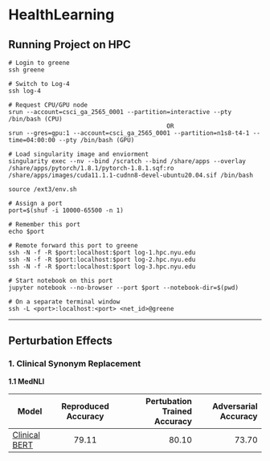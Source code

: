 # HealthLearning

## Running Project on HPC

```
# Login to greene
ssh greene

# Switch to Log-4
ssh log-4

# Request CPU/GPU node
srun --account=csci_ga_2565_0001 --partition=interactive --pty /bin/bash (CPU)
                                            OR
srun --gres=gpu:1 --account=csci_ga_2565_0001 --partition=n1s8-t4-1 --time=04:00:00 --pty /bin/bash (GPU)

# Load singularity image and enviorment
singularity exec --nv --bind /scratch --bind /share/apps --overlay /share/apps/pytorch/1.8.1/pytorch-1.8.1.sqf:ro /share/apps/images/cuda11.1.1-cudnn8-devel-ubuntu20.04.sif /bin/bash

source /ext3/env.sh

# Assign a port
port=$(shuf -i 10000-65500 -n 1)

# Remember this port
echo $port

# Remote forward this port to greene
ssh -N -f -R $port:localhost:$port log-1.hpc.nyu.edu
ssh -N -f -R $port:localhost:$port log-2.hpc.nyu.edu
ssh -N -f -R $port:localhost:$port log-3.hpc.nyu.edu

# Start notebook on this port
jupyter notebook --no-browser --port $port --notebook-dir=$(pwd)

# On a separate terminal window
ssh -L <port>:localhost:<port> <net_id>@greene

```

---

## Perturbation Effects

### 1. Clinical Synonym Replacement

**1.1 MedNLI**

| Model        | Reproduced Accuracy | Pertubation Trained Accuracy  | Adversarial Accuracy |
| ------------- |:-------------:| -----:|-----:|
| [Clinical BERT](https://arxiv.org/pdf/1904.03323.pdf) | 79.11 | 80.10 | 73.70 |